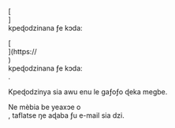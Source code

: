 [<br host>] <br action> kpeɖodzinana ƒe kɔda: <br code>

[<br host>](https://<br host>) <br action> kpeɖodzinana ƒe kɔda: <br code>.

Kpeɖodzinya sia awu enu le gaƒoƒo ɖeka megbe.

Ne mèbia be yeaxɔe o <br action>, taflatse ŋe aɖaba ƒu e-mail sia dzi.